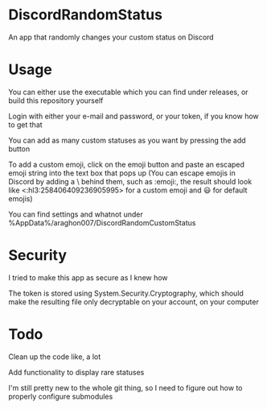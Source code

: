 # DiscordRandomStatus
An app that randomly changes your custom status on Discord
# Usage
You can either use the executable which you can find under releases, or build this repository yourself  

Login with either your e-mail and password, or your token, if you know how to get that  

You can add as many custom statuses as you want by pressing the add button  

To add a custom emoji, click on the emoji button and paste an escaped emoji string into the text box that pops up (You can escape emojis in Discord by adding a \ behind them, such as \:emoji:, the result should look like <:hl3:258406409236905995> for a custom emoji and 😃 for default emojis)  

You can find settings and whatnot under %AppData%/araghon007/DiscordRandomCustomStatus
# Security
I tried to make this app as secure as I knew how  

The token is stored using System.Security.Cryptography, which should make the resulting file only decryptable on your account, on your computer  
# Todo
Clean up the code like, a lot  

Add functionality to display rare statuses  

I'm still pretty new to the whole git thing, so I need to figure out how to properly configure submodules
